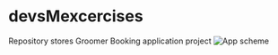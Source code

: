 # devsMexcercises
Repository stores Groomer Booking application project
![App scheme](https://i.ibb.co/WghX588/Groomer-App-Scheme.jpg)
